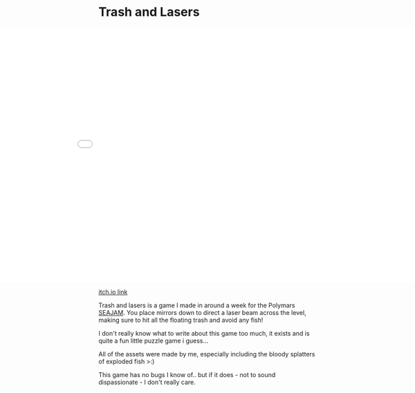 # Trash and Lasers
<div style="left:calc(50vw - 480px); width:100vw; position:absolute;">
<iframe src="/pages/trash-and-lasers/packaged/index.html" allowtransparency="true" width="960" height="590" frameborder="0" scrolling="no" allowfullscreen></iframe>
</div>
<div style="height:590"></div> <!-- Compensation-->

[itch.io link](https://jumbledfox.itch.io/trash-and-lasers)

Trash and lasers is a game I made in around a week for the Polymars [SEAJAM](https://itch.io/jam/seajam). You place mirrors down to direct a laser beam across the level, making sure to hit all the floating trash and avoid any fish!

I don't really know what to write about this game too much, it exists and is quite a fun little puzzle game i guess...

All of the assets were made by me, especially including the bloody splatters of exploded fish >:)

This game has no bugs I know of.. but if it does - not to sound dispassionate - I don't really care.